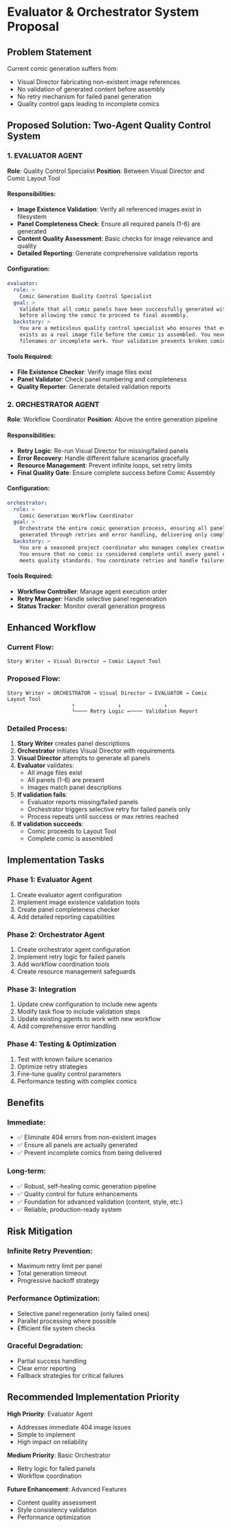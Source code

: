 # Evaluator & Orchestrator System Proposal

## Problem Statement
Current comic generation suffers from:
- Visual Director fabricating non-existent image references
- No validation of generated content before assembly
- No retry mechanism for failed panel generation
- Quality control gaps leading to incomplete comics

## Proposed Solution: Two-Agent Quality Control System

### 1. EVALUATOR AGENT
**Role**: Quality Control Specialist
**Position**: Between Visual Director and Comic Layout Tool

#### Responsibilities:
- **Image Existence Validation**: Verify all referenced images exist in filesystem
- **Panel Completeness Check**: Ensure all required panels (1-6) are generated
- **Content Quality Assessment**: Basic checks for image relevance and quality
- **Detailed Reporting**: Generate comprehensive validation reports

#### Configuration:
```yaml
evaluator:
  role: >
    Comic Generation Quality Control Specialist
  goal: >
    Validate that all comic panels have been successfully generated with actual image files
    before allowing the comic to proceed to final assembly.
  backstory: >
    You are a meticulous quality control specialist who ensures that every comic panel
    exists as a real image file before the comic is assembled. You never accept fabricated
    filenames or incomplete work. Your validation prevents broken comics from being delivered.
```

#### Tools Required:
- **File Existence Checker**: Verify image files exist
- **Panel Validator**: Check panel numbering and completeness
- **Quality Reporter**: Generate detailed validation reports

### 2. ORCHESTRATOR AGENT
**Role**: Workflow Coordinator
**Position**: Above the entire generation pipeline

#### Responsibilities:
- **Retry Logic**: Re-run Visual Director for missing/failed panels
- **Error Recovery**: Handle different failure scenarios gracefully
- **Resource Management**: Prevent infinite loops, set retry limits
- **Final Quality Gate**: Ensure complete success before Comic Assembly

#### Configuration:
```yaml
orchestrator:
  role: >
    Comic Generation Workflow Coordinator
  goal: >
    Orchestrate the entire comic generation process, ensuring all panels are successfully
    generated through retries and error handling, delivering only complete comics.
  backstory: >
    You are a seasoned project coordinator who manages complex creative workflows.
    You ensure that no comic is considered complete until every panel exists and
    meets quality standards. You coordinate retries and handle failures gracefully.
```

#### Tools Required:
- **Workflow Controller**: Manage agent execution order
- **Retry Manager**: Handle selective panel regeneration
- **Status Tracker**: Monitor overall generation progress

## Enhanced Workflow

### Current Flow:
```
Story Writer → Visual Director → Comic Layout Tool
```

### Proposed Flow:
```
Story Writer → ORCHESTRATOR → Visual Director → EVALUATOR → Comic Layout Tool
                     ↑              ↓              ↓
                     └──── Retry Logic ←──── Validation Report
```

### Detailed Process:
1. **Story Writer** creates panel descriptions
2. **Orchestrator** initiates Visual Director with requirements
3. **Visual Director** attempts to generate all panels
4. **Evaluator** validates:
   - All image files exist
   - All panels (1-6) are present
   - Images match panel descriptions
5. **If validation fails**:
   - Evaluator reports missing/failed panels
   - Orchestrator triggers selective retry for failed panels only
   - Process repeats until success or max retries reached
6. **If validation succeeds**:
   - Comic proceeds to Layout Tool
   - Complete comic is assembled

## Implementation Tasks

### Phase 1: Evaluator Agent
1. Create evaluator agent configuration
2. Implement image existence validation tools
3. Create panel completeness checker
4. Add detailed reporting capabilities

### Phase 2: Orchestrator Agent
1. Create orchestrator agent configuration
2. Implement retry logic for failed panels
3. Add workflow coordination tools
4. Create resource management safeguards

### Phase 3: Integration
1. Update crew configuration to include new agents
2. Modify task flow to include validation steps
3. Update existing agents to work with new workflow
4. Add comprehensive error handling

### Phase 4: Testing & Optimization
1. Test with known failure scenarios
2. Optimize retry strategies
3. Fine-tune quality control parameters
4. Performance testing with complex comics

## Benefits

### Immediate:
- ✅ Eliminate 404 errors from non-existent images
- ✅ Ensure all panels are actually generated
- ✅ Prevent incomplete comics from being delivered

### Long-term:
- ✅ Robust, self-healing comic generation pipeline
- ✅ Quality control for future enhancements
- ✅ Foundation for advanced validation (content, style, etc.)
- ✅ Reliable, production-ready system

## Risk Mitigation

### Infinite Retry Prevention:
- Maximum retry limit per panel
- Total generation timeout
- Progressive backoff strategy

### Performance Optimization:
- Selective panel regeneration (only failed ones)
- Parallel processing where possible
- Efficient file system checks

### Graceful Degradation:
- Partial success handling
- Clear error reporting
- Fallback strategies for critical failures

## Recommended Implementation Priority

**High Priority**: Evaluator Agent
- Addresses immediate 404 image issues
- Simple to implement
- High impact on reliability

**Medium Priority**: Basic Orchestrator
- Retry logic for failed panels
- Workflow coordination

**Future Enhancement**: Advanced Features
- Content quality assessment
- Style consistency validation
- Performance optimization